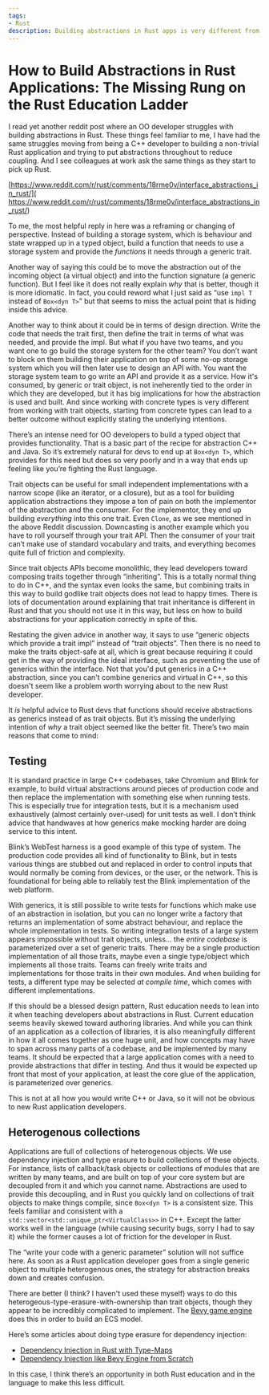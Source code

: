 ```yaml
---
tags:
- Rust
description: Building abstractions in Rust apps is very different from C++ and Java, and the education and tools aren't yet enough.
---
```

# How to Build Abstractions in Rust Applications: The Missing Rung on the Rust Education Ladder

I read yet another reddit post where an OO developer struggles with building abstractions in Rust. These things feel familiar to me, I have had the same struggles moving from being a C++ developer to building a non-trivial Rust application and trying to put abstractions throughout to reduce coupling. And I see colleagues at work ask the same things as they start to pick up Rust.

[https://www.reddit.com/r/rust/comments/18rme0v/interface_abstractions_in_rust/](
https://www.reddit.com/r/rust/comments/18rme0v/interface_abstractions_in_rust/)

To me, the most helpful reply in here was a reframing or changing of perspective. Instead of building a storage system, which is behaviour and state wrapped up in a typed object, build a function that needs to use a storage system and provide the *functions* it needs through a generic trait.

Another way of saying this could be to move the abstraction out of the incoming object (a virtual object) and into the function signature (a generic function). But I feel like it does not really explain *why* that is better, though it is more idiomatic. In fact, you could reword what I just said as “use `impl T` instead of `Box<dyn T>`” but that seems to miss the actual point that is hiding inside this advice.

Another way to think about it could be in terms of design direction. Write the code that needs the trait first, then define the trait in terms of what was needed, and provide the impl. But what if you have two teams, and you want one to go build the storage system for the other team? You don’t want to block on them building their application on top of some no-op storage system which you will then later use to design an API with. You want the storage system team to go write an API and provide it as a service. How it's consumed, by generic or trait object, is not ineherently tied to the order in which they are developed, but it has big implications for how the abstraction is used and built. And since working with concrete types is very different from working with trait objects, starting from concrete types can lead to a better outcome without explicitly stating the underlying intentions.

There’s an intense need for OO developers to build a typed object that provides functionality. That is a basic part of the recipe for abstraction C++ and Java. So it’s extremely natural for devs to end up at `Box<dyn T>`, which provides for this need but does so very poorly and in a way that ends up feeling like you’re fighting the Rust language.

Trait objects can be useful for small independent implementations with a narrow scope (like an iterator, or a closure), but as a tool for building application abstractions they impose a ton of pain on both the implementor of the abstraction and the consumer. For the implementor, they end up building *everything* into this one trait. Even `Clone`, as we see mentioned in the above Reddit discussion. Downcasting is another example which you have to roll yourself through your trait API. Then the consumer of your trait can’t make use of standard vocabulary and traits, and everything becomes quite full of friction and complexity.

Since trait objects APIs become monolithic, they lead developers toward composing traits together through “inheriting”. This is a totally normal thing to do in C++, and the syntax even looks the same, but combining traits in this way to build godlike trait objects does not lead to happy times. There is lots of documentation around explaining that trait inheritance is different in Rust and that you should not use it in this way, but less on how to build abstractions for your application correctly in spite of this.

Restating the given advice in another way, it says to use “generic objects which provide a trait impl” instead of “trait objects”. Then there is no need to make the traits object-safe at all, which is great because requiring it could get in the way of providing the ideal interface, such as preventing the use of generics within the interface. Not that you'd put generics in a C++ abstraction, since you can't combine generics and virtual in C++, so this doesn't seem like a problem worth worrying about to the new Rust developer.

It *is* helpful advice to Rust devs that functions should receive abstractions as generics instead of as trait objects. But it’s missing the underlying intention of *why* a trait object seemed like the better fit. There’s two main reasons that come to mind:

## Testing

It is standard practice in large C++ codebases, take Chromium and Blink for example, to build virtual abstractions around pieces of production code and then replace the implementation with something else when running tests. This is especially true for integration tests, but it is a mechanism used exhaustively (almost certainly over-used) for unit tests as well. I don’t think advice that handwaves at how generics make mocking harder are doing service to this intent.

Blink’s WebTest harness is a good example of this type of system. The production code provides all kind of functionality to Blink, but in tests various things are stubbed out and replaced in order to control inputs that would normally be coming from devices, or the user, or the network. This is foundational for being able to reliably test the Blink implementation of the web platform.

With generics, it is still possible to write tests for functions which make use of an abstraction in isolation, but you can no longer write a factory that returns an implementation of some abstract behaviour, and replace the whole implementation in tests. So writing integration tests of a large system appears impossible without trait objects, unless... the *entire codebase* is parameterized over a set of generic traits. There may be a single production implementation of all those traits, maybe even a single type/object which implements all those traits. Teams can freely write traits and implementations for those traits in their own modules. And when building for tests, a different type may be selected *at compile time*, which comes with different implementations.

If this should be a blessed design pattern, Rust education needs to lean into it when teaching developers about abstractions in Rust. Current education seems heavily skewed toward authoring libraries. And while you can think of an application as a collection of libraries, it is also meaningfully different in how it all comes together as one huge unit, and how concepts may have to span across many parts of a codebase, and be implemented by many teams. It should be expected that a large application comes with a need to provide abstractions that differ in testing. And thus it would be expected up front that most of your application, at least the core glue of the application, is parameterized over generics.

This is not at all how you would write C++ or Java, so it will not be obvious to new Rust application developers.

## Heterogenous collections

Applications are full of collections of heterogenous objects. We use dependency injection and type erasure to build collections of these objects. For instance, lists of callback/task objects or collections of modules that are written by many teams, and are built on top of your core system but are decoupled from it and which you cannot name. Abstractions are used to provide this decoupling, and in Rust you quickly land on collections of trait objects to make things compile, since `Box<dyn T>` is a consistent size. This feels familiar and consistent with a `std::vector<std::unique_ptr<VirtualClass>>` in C++. Except the latter works well in the language (while causing security bugs, sorry I had to say it) while the former causes a lot of friction for the developer in Rust.

The “write your code with a generic parameter” solution will not suffice here. As soon as a Rust application developer goes from a single generic object to multiple heterogenous ones, the strategy for abstraction breaks down and creates confusion.

There are better (I think? I haven't used these myself) ways to do this heterogeous-type-erasure-with-ownership than trait objects, though they appear to be incredibly complicated to implement. The [Bevy game engine](https://bevyengine.org/) does this in order to build an ECS model.

Here’s some articles about doing type erasure for dependency injection:
- [Dependency Injection in Rust with Type-Maps](https://nickbryan.co.uk/software/using-a-type-map-for-dependency-injection-in-rust/)
- [Dependency Injection like Bevy Engine from Scratch](https://promethia-27.github.io/dependency_injection_like_bevy_from_scratch/introductions.html)

In this case, I think there’s an opportunity in both Rust education and in the language to make this less difficult.